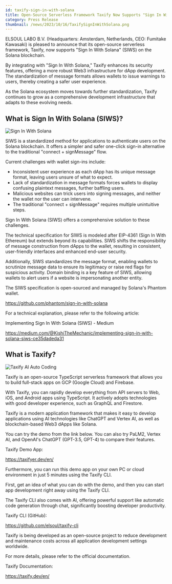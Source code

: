 ```yaml
---
id: taxify-sign-in-with-solana
title: Open-Source Serverless Framework Taxify Now Supports "Sign In With Solana" (SIWS)
category: Press Release
thumbnail: /news/2023/10/16/TaxifySignInWithSolana.png
---
```


ELSOUL LABO B.V. (Headquarters: Amsterdam, Netherlands, CEO: Fumitake Kawasaki) is pleased to announce that its open-source serverless framework, Taxify, now supports "Sign In With Solana" (SIWS) on the Solana blockchain.

By integrating with "Sign In With Solana," Taxify enhances its security features, offering a more robust Web3 infrastructure for dApp development. The standardization of message formats allows wallets to issue warnings to users, thereby creating a safer user experience.

As the Solana ecosystem moves towards further standardization, Taxify continues to grow as a comprehensive development infrastructure that adapts to these evolving needs.

## What is Sign In With Solana (SIWS)?

![Sign In With Solana](/news/2023/10/16/SignInWithSolana.png)

SIWS is a standardized method for applications to authenticate users on the Solana blockchain. It offers a simpler and safer one-click sign-in alternative to the traditional "connect + signMessage" flow.

Current challenges with wallet sign-ins include:

- Inconsistent user experience as each dApp has its unique message format, leaving users unsure of what to expect.
- Lack of standardization in message formats forces wallets to display confusing plaintext messages, further baffling users.
- Malicious websites can trick users into signing messages, and neither the wallet nor the user can intervene.
- The traditional "connect + signMessage" requires multiple unintuitive steps.

Sign In With Solana (SIWS) offers a comprehensive solution to these challenges.

The technical specification for SIWS is modeled after EIP-4361 (Sign In With Ethereum) but extends beyond its capabilities. SIWS shifts the responsibility of message construction from dApps to the wallet, resulting in consistent, user-friendly interfaces and enhanced end-user security.

Additionally, SIWS standardizes the message format, enabling wallets to scrutinize message data to ensure its legitimacy or raise red flags for suspicious activity. Domain binding is a key feature of SIWS, allowing wallets to alert users if a website is impersonating another entity.

The SIWS specification is open-sourced and managed by Solana's Phantom wallet.

https://github.com/phantom/sign-in-with-solana

For a technical explanation, please refer to the following article:

Implementing Sign In With Solana (SIWS) - Medium

https://medium.com/@KishiTheMechanic/implementing-sign-in-with-solana-siws-ce35dadeda31

## What is Taxify?

![Taxify AI Auto Coding](/news/2023/09/15/TaxifyEN.png)

Taxify is an open-source TypeScript serverless framework that allows you to build full-stack apps on GCP (Google Cloud) and Firebase.

With Taxify, you can rapidly develop everything from API servers to Web, iOS, and Android apps using TypeScript. It actively adopts technologies with good developer experience, such as GraphQL and Firestore.

Taxify is a modern application framework that makes it easy to develop applications using AI technologies like ChatGPT and Vertex AI, as well as blockchain-based Web3 dApps like Solana.

You can try the demo from the link below. You can also try PaLM2, Vertex AI, and OpenAI's ChatGPT (GPT-3.5, GPT-4) to compare their features.

Taxify Demo App:

https://taxifyer.dev/en/

Furthermore, you can run this demo app on your own PC or cloud environment in just 5 minutes using the Taxify CLI.

First, get an idea of what you can do with the demo, and then you can start app development right away using the Taxify CLI.

The Taxify CLI also comes with AI, offering powerful support like automatic code generation through chat, significantly boosting developer productivity.

Taxify CLI (GitHub):

https://github.com/elsoul/taxify-cli

Taxify is being developed as an open-source project to reduce development and maintenance costs across all application development settings worldwide.

For more details, please refer to the official documentation.

Taxify Documentation:

https://taxify.dev/en/
